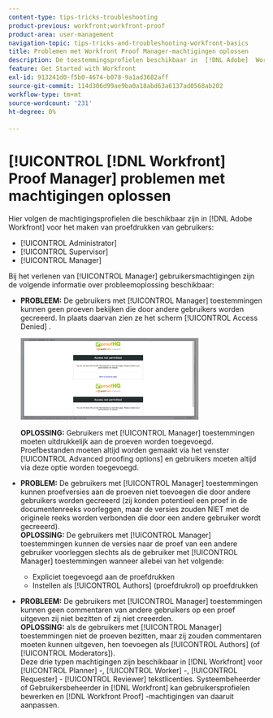 ```yaml
---
content-type: tips-tricks-troubleshooting
product-previous: workfront;workfront-proof
product-area: user-management
navigation-topic: tips-tricks-and-troubleshooting-workfront-basics
title: Problemen met Workfront Proof Manager-machtigingen oplossen
description: De toestemmingsprofielen beschikbaar in  [!DNL Adobe]  Workfront voor het proefdrukken van gebruikers zijn Beheerder, Supervisor, en Manager.
feature: Get Started with Workfront
exl-id: 913241d0-f5b0-4674-b078-9a1ad3682aff
source-git-commit: 114d306d99ae9ba0a18abd63a6137ad0568ab202
workflow-type: tm+mt
source-wordcount: '231'
ht-degree: 0%

---
```


# [!UICONTROL [!DNL Workfront] Proof Manager] problemen met machtigingen oplossen

Hier volgen de machtigingsprofielen die beschikbaar zijn in [!DNL Adobe Workfront] voor het maken van proefdrukken van gebruikers:

* [!UICONTROL Administrator]
* [!UICONTROL Supervisor]
* [!UICONTROL Manager]

<!--For detailed information about these options and how to configure them, see .-->

Bij het verlenen van [!UICONTROL Manager] gebruikersmachtigingen zijn de volgende informatie over probleemoplossing beschikbaar:

* **PROBLEEM:** De gebruikers met [!UICONTROL Manager] toestemmingen kunnen geen proeven bekijken die door andere gebruikers worden gecreeerd. In plaats daarvan zien ze het scherm [!UICONTROL Access Denied] .

  ![](assets/access-denied-350x161.png)

  **OPLOSSING:** Gebruikers met [!UICONTROL Manager] toestemmingen moeten uitdrukkelijk aan de proeven worden toegevoegd. Proefbestanden moeten altijd worden gemaakt via het venster [!UICONTROL Advanced proofing options] en gebruikers moeten altijd via deze optie worden toegevoegd.

* **PROBLEM:** De gebruikers met [!UICONTROL Manager] toestemmingen kunnen proefversies aan de proeven niet toevoegen die door andere gebruikers worden gecreeerd (zij konden potentieel een proef in de documentenreeks voorleggen, maar de versies zouden NIET met de originele reeks worden verbonden die door een andere gebruiker wordt gecreeerd).\
   **OPLOSSING:** De gebruikers met [!UICONTROL Manager] toestemmingen kunnen de versies naar de proef van een andere gebruiker voorleggen slechts als de gebruiker met [!UICONTROL Manager] toestemmingen wanneer allebei van het volgende:

   * Expliciet toegevoegd aan de proefdrukken
   * Instellen als [!UICONTROL Authors] (proefdrukrol) op proefdrukken

* **PROBLEEM:** De gebruikers met [!UICONTROL Manager] toestemmingen kunnen geen commentaren van andere gebruikers op een proef uitgeven zij niet bezitten of zij niet creeerden.\
   **OPLOSSING:** als de gebruikers met [!UICONTROL Manager] toestemmingen niet de proeven bezitten, maar zij zouden commentaren moeten kunnen uitgeven, hen toevoegen als [!UICONTROL Authors] (of [!UICONTROL Moderators]).\
   Deze drie typen machtigingen zijn beschikbaar in [!DNL Workfront] voor [!UICONTROL Planner] -, [!UICONTROL Worker] -, [!UICONTROL Requester] - [!UICONTROL Reviewer] tekstlicenties. Systeembeheerder of Gebruikersbeheerder in [!DNL Workfront] kan gebruikersprofielen bewerken en [!DNL Workfront Proof] -machtigingen van daaruit aanpassen.
